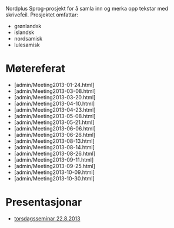 Nordplus Sprog-prosjekt for å samla inn og merka opp tekstar med skrivefeil.
Prosjektet omfattar:
* grønlandsk
* islandsk
* nordsamisk
* lulesamisk


# Møtereferat


* [admin/Meeting2013-01-24.html]
* [admin/Meeting2013-03-08.html]
* [admin/Meeting2013-03-20.html]
* [admin/Meeting2013-04-10.html]
* [admin/Meeting2013-04-23.html]
* [admin/Meeting2013-05-08.html]
* [admin/Meeting2013-05-21.html]
* [admin/Meeting2013-06-06.html]
* [admin/Meeting2013-06-26.html]
* [admin/Meeting2013-08-13.html]
* [admin/Meeting2013-08-14.html]
* [admin/Meeting2013-08-26.html]
* [admin/Meeting2013-09-11.html]
* [admin/Meeting2013-09-25.html]
* [admin/Meeting2013-10-09.html]
* [admin/Meeting2013-10-30.html]


# Presentasjonar


* [torsdagsseminar 22.8.2013](StavekontrolltestingOgNorplusprosjektet.html)
